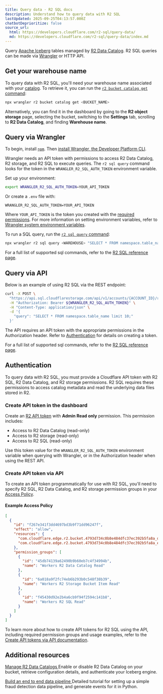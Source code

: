 ```yaml
---
title: Query data · R2 SQL docs
description: Understand how to query data with R2 SQL
lastUpdated: 2025-09-25T04:13:57.000Z
chatbotDeprioritize: false
source_url:
  html: https://developers.cloudflare.com/r2-sql/query-data/
  md: https://developers.cloudflare.com/r2-sql/query-data/index.md
---
```


Query [Apache Iceberg](https://iceberg.apache.org/) tables managed by [R2 Data Catalog](https://developers.cloudflare.com/r2/data-catalog/). R2 SQL queries can be made via [Wrangler](https://developers.cloudflare.com/workers/wrangler/) or HTTP API.

## Get your warehouse name

To query data with R2 SQL, you'll need your warehouse name associated with your [catalog](https://developers.cloudflare.com/r2/data-catalog/manage-catalogs/). To retrieve it, you can run the [`r2 bucket catalog get` command](https://developers.cloudflare.com/workers/wrangler/commands/#r2-bucket-catalog-get):

```bash
npx wrangler r2 bucket catalog get <BUCKET_NAME>
```

Alternatively, you can find it in the dashboard by going to the **R2 object storage** page, selecting the bucket, switching to the **Settings** tab, scrolling to **R2 Data Catalog**, and finding **Warehouse name**.

## Query via Wrangler

To begin, install [`npm`](https://docs.npmjs.com/getting-started). Then [install Wrangler, the Developer Platform CLI](https://developers.cloudflare.com/workers/wrangler/install-and-update/).

Wrangler needs an API token with permissions to access R2 Data Catalog, R2 storage, and R2 SQL to execute queries. The `r2 sql query` command looks for the token in the `WRANGLER_R2_SQL_AUTH_TOKEN` environment variable.

Set up your environment:

```bash
export WRANGLER_R2_SQL_AUTH_TOKEN=YOUR_API_TOKEN
```

Or create a `.env` file with:

```plaintext
WRANGLER_R2_SQL_AUTH_TOKEN=YOUR_API_TOKEN
```

Where `YOUR_API_TOKEN` is the token you created with the [required permissions](#authentication). For more information on setting environment variables, refer to [Wrangler system environment variables](https://developers.cloudflare.com/workers/wrangler/system-environment-variables/).

To run a SQL query, run the [`r2 sql query` command](https://developers.cloudflare.com/workers/wrangler/commands/#r2-sql-query):

```bash
npx wrangler r2 sql query <WAREHOUSE> "SELECT * FROM namespace.table_name limit 10;"
```

For a full list of supported sql commands, refer to the [R2 SQL reference page](https://developers.cloudflare.com/r2-sql/sql-reference).

## Query via API

Below is an example of using R2 SQL via the REST endpoint:

```bash
curl -X POST \
  "https://api.sql.cloudflarestorage.com/api/v1/accounts/{ACCOUNT_ID}/r2-sql/query/{BUCKET_NAME}" \
  -H "Authorization: Bearer ${WRANGLER_R2_SQL_AUTH_TOKEN}" \
  -H "Content-Type: application/json" \
  -d '{
    "query": "SELECT * FROM namespace.table_name limit 10;"
  }'
```

The API requires an API token with the appropriate permissions in the Authorization header. Refer to [Authentication](#authentication) for details on creating a token.

For a full list of supported sql commands, refer to the [R2 SQL reference page](https://developers.cloudflare.com/r2-sql/sql-reference).

## Authentication

To query data with R2 SQL, you must provide a Cloudflare API token with R2 SQL, R2 Data Catalog, and R2 storage permissions. R2 SQL requires these permissions to access catalog metadata and read the underlying data files stored in R2.

### Create API token in the dashboard

Create an [R2 API token](https://developers.cloudflare.com/r2/api/tokens/#permissions) with **Admin Read only** permission. This permission includes:

* Access to R2 Data Catalog (read-only)
* Access to R2 storage (read-only)
* Access to R2 SQL (read-only)

Use this token value for the `WRANGLER_R2_SQL_AUTH_TOKEN` environment variable when querying with Wrangler, or in the Authorization header when using the REST API.

### Create API token via API

To create an API token programmatically for use with R2 SQL, you'll need to specify R2 SQL, R2 Data Catalog, and R2 storage permission groups in your [Access Policy](https://developers.cloudflare.com/r2/api/tokens/#access-policy).

#### Example Access Policy

```json
[
  {
    "id": "f267e341f3dd4697bd3b9f71dd96247f",
    "effect": "allow",
    "resources": {
      "com.cloudflare.edge.r2.bucket.4793d734c0b8e484dfc37ec392b5fa8a_default_my-bucket": "*",
      "com.cloudflare.edge.r2.bucket.4793d734c0b8e484dfc37ec392b5fa8a_eu_my-eu-bucket": "*"
    },
    "permission_groups": [
      {
        "id": "45db74139a62490b9b60eb7c4f34994b",
        "name": "Workers R2 Data Catalog Read"
      },
      {
        "id": "6a018a9f2fc74eb6b293b0c548f38b39",
        "name": "Workers R2 Storage Bucket Item Read"
      },
      {
        "id": "f45430d92e2b4a6cb9f94f2594c141b8",
        "name": "Workers R2 SQL Read"
      }
    ]
  }
]
```

To learn more about how to create API tokens for R2 SQL using the API, including required permission groups and usage examples, refer to the [Create API tokens via API documentation](https://developers.cloudflare.com/r2/api/tokens/#create-api-tokens-via-api).

## Additional resources

[Manage R2 Data Catalogs ](https://developers.cloudflare.com/r2/data-catalog/manage-catalogs/)Enable or disable R2 Data Catalog on your bucket, retrieve configuration details, and authenticate your Iceberg engine.

[Build an end to end data pipeline ](https://developers.cloudflare.com/r2-sql/tutorials/end-to-end-pipeline)Detailed tutorial for setting up a simple fraud detection data pipeline, and generate events for it in Python.
